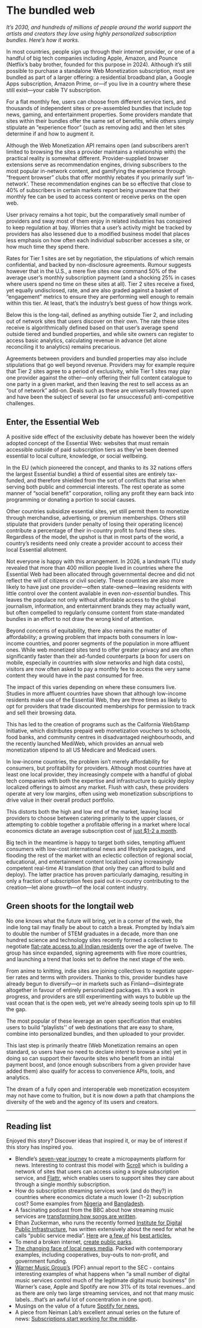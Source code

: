 # The bundled web

_It’s 2030, and hundreds of millions of people around the world support the artists and creators they love using highly personalized subscription bundles. Here’s how it works._

In most countries, people sign up through their internet provider, or one of a handful of big tech companies including Apple, Amazon, and Pounce (Netflix’s baby brother, founded for this purpose in 2024). Although it’s still possible to purchase a standalone Web Monetization subscription, most are bundled as part of a larger offering: a residential broadband plan, a Google Apps subscription, Amazon Prime, or—if you live in a country where these still exist—your cable TV subscription.

For a flat monthly fee, users can choose from different service tiers, and thousands of independent sites or pre-assembled bundles that include top news, gaming, and entertainment properties. Some providers mandate that sites within their bundles offer the same set of benefits, while others simply stipulate an “experience floor” (such as removing ads) and then let sites determine if and how to augment it.  

Although the Web Monetization API remains open (and subscribers aren’t limited to browsing the sites a provider maintains a relationship with) the practical reality is somewhat different. Provider-supplied browser extensions serve as recommendation engines, driving subscribers to the most popular in-network content, and gamifying the experience through “frequent browser” clubs that offer monthly rebates if you primarily surf ‘in-network’. These recommendation engines can be so effective that close to 40% of subscribers in certain markets report being unaware that their monthly fee can be used to access content or receive perks on the open web. 

User privacy remains a hot topic, but the comparatively small number of providers and sway most of them enjoy in related industries has conspired to keep regulation at bay. Worries that a user’s activity might be tracked by providers has also lessened due to a modified business model that places less emphasis on how often each individual subscriber accesses a site, or how much time they spend there. 

Rates for Tier 1 sites are set by negotiation, the stipulations of which remain confidential, and backed by non-disclosure agreements. Rumour suggests however that in the U.S., a mere five sites now command 50% of the average user’s monthly subscription payment (and a shocking 25% in cases where users spend no time on these sites at all). Tier 2 sites receive a fixed, yet equally undisclosed, rate, and are also graded against a basket of “engagement” metrics to ensure they are performing well enough to remain within this tier. At least, that’s the industry’s best guess of how things work. 

Below this is the long-tail, defined as anything outside Tier 2, and including out of network sites that users discover on their own. The rate these sites receive is algorithmically defined based on that user’s average spend outside tiered and bundled properties, and while site owners can register to access basic analytics, calculating revenue in advance (let alone reconciling it to analytics) remains precarious.

 

Agreements between providers and bundled properties may also include stipulations that go well beyond revenue. Providers may for example require that Tier 2 sites agree to a period of exclusivity, while Tier 1 sites may play one provider against the other—only offering their full content catalogue to one party in a given market, and then leaving the rest to sell access as an “out of network” add-on. Deals such as these are universally frowned upon and have been the subject of several (so far unsuccessful) anti-competitive challenges.

## Enter, the Essential Web

A positive side effect of the exclusivity debate has however been the widely adopted concept of the Essential Web: websites that must remain accessible outside of paid subscription tiers as they’ve been deemed essential to local culture, knowledge, or social wellbeing. 

In the EU (which pioneered the concept, and thanks to its 32 nations offers the largest Essential bundle) a third of essential sites are entirely tax-funded, and therefore shielded from the sort of conflicts that arise when serving both public and commercial interests. The rest operate as some manner of “social benefit” corporation, rolling any profit they earn back into programming or donating a portion to social causes. 

Other countries subsidize essential sites, yet still permit them to monetize through merchandise, advertising, or premium memberships. Others still stipulate that providers (under penalty of losing their operating licence) contribute a percentage of their in-country profit to fund these sites. Regardless of the model, the upshot is that in most parts of the world, a country’s residents need only create a provider account to access their local Essential allotment. 

Not everyone is happy with this arrangement. In 2026, a landmark ITU study revealed that more than 400 million people lived in countries where the Essential Web had been allocated through governmental decree and did not reflect the will of citizens or civil society. These countries are also more likely to have just one provider—often state-owned—leaving residents with little control over the content available in even _non-essential_ bundles. This leaves the populace not only without affordable access to the global journalism, information, and entertainment brands they may actually want, but often compelled to regularly consume content from state-mandated bundles in an effort to not draw the wrong kind of attention.

Beyond concerns of equitability, there also remains the matter of affordability; a growing problem that impacts both consumers in low-income countries, and poorer segments of the population in more affluent ones. While web monetized sites tend to offer greater privacy and are often significantly faster than their ad-funded counterparts (a boon for users on mobile, especially in countries with slow networks and high data costs), visitors are now often asked to pay a monthly fee to access the very same content they would have in the past consumed for free. 

The impact of this varies depending on where these consumers live. Studies in more affluent countries have shown that although low-income residents make use of the Essential Web, they are three times as likely to opt for providers that trade discounted memberships for permission to track and sell their browsing data. 

This has led to the creation of programs such as the California WebStamp Initiative, which distributes prepaid web monetization vouchers to schools, food banks, and community centres in disadvantaged neighbourhoods, and the recently launched MediWeb, which provides an annual web monetization stipend to all US Medicare and Medicaid users. 

In low-income countries, the problem isn’t merely affordability for consumers, but profitability for providers. Although most countries have at least one local provider, they increasingly compete with a handful of global tech companies with both the expertise and infrastructure to quickly deploy localized offerings to almost any market. Flush with cash, these providers operate at very low margins, often using web monetization subscriptions to drive value in their overall product portfolio. 

This distorts both the high and low end of the market, leaving local providers to choose between catering primarily to the upper classes, or attempting to cobble together a profitable offering in a market where local economics dictate an average subscription cost of [just $1-2 a month](https://restofworld.org/2020/how-bongo-took-streaming-to-the-masses/). 

Big tech in the meantime is happy to target both sides, tempting affluent consumers with low-cost international news and lifestyle packages, and flooding the rest of the market with an eclectic collection of regional social, educational, and entertainment content localized using increasingly competent real-time AI translation (that only they can afford to build and deploy). The latter practice has proven particularly damaging, resulting in only a fraction of subscription fees paid out in-country contributing to the creation—let alone growth—of the local content industry. 

## Green shoots for the longtail web

No one knows what the future will bring, yet in a corner of the web, the indie long tail may finally be about to catch a break. Prompted by India’s aim to double the number of STEM graduates in a decade, more than one hundred science and technology sites recently formed a collective to negotiate [flat-rate access to all Indian residents](https://www.nature.com/articles/d41586-020-02708-4) over the age of twelve. The group has since expanded, signing agreements with five more countries, and launching a trend that looks set to define the next stage of the web. 

From anime to knitting, indie sites are joining collectives to negotiate upper-tier rates and terms with providers. Thanks to this, provider bundles have already begun to diversify—or in markets such as Finland—disintegrate altogether in favour of entirely personalized packages. It’s a work in progress, and providers are still experimenting with ways to bubble up the vast ocean that is the open web, yet we’re already seeing tools spin up to fill the gap.

The most popular of these leverage an open specification that enables users to build “playlists'' of web destinations that are easy to share, combine into personalized bundles, and then uploaded to your provider. 

This last step is primarily theatre (Web Monetization remains an open standard, so users have no need to declare _intent_ to browse a site) yet in doing so can support their favourite sites who benefit from an initial payment boost, and (once enough subscribers from a given provider have added them) also qualify for access to convenience APIs, tools, and analytics. 

The dream of a fully open and interoperable web monetization ecosystem may not have come to fruition, but it is now down a path that champions the diversity of the web and the agency of its users and creators.

***

## Reading list

Enjoyed this story? Discover ideas that inspired it, or may be of interest if this story has inspired you.

*   Blendle’s [seven-year journey](https://www.niemanlab.org/2019/06/micropayments-for-news-pioneer-blendle-is-pivoting-from-micropayments/) to create a micropayments platform for news. Interesting to contrast this model with [Scroll](https://medium.com/the-idea/the-latest-scroll-aims-to-create-a-better-online-news-experience-february-3-2020-cb4e9bb5eb2d) which is building a network of sites that users can access using a single subscription service, and [Flattr](https://flattr.com), which enables users to support sites they care about through a single monthly subscription.
*   How do subscription streaming services work (and do they?) in countries where economics dictate a much lower ($1-$2) subscription cost? Some examples from [Nigeria](https://restofworld.org/2020/bringing-nollywood-to-the-world/) and [Bangladesh](https://restofworld.org/2020/how-bongo-took-streaming-to-the-masses/). 
*   A fascinating podcast from the BBC about how streaming music services are [transforming how songs are written](https://www.bbc.co.uk/programmes/p092r7l8).
*   Ethan Zuckerman, who runs the recently formed [Institute for Digital Public Infrastructure](https://publicinfrastructure.org), has written extensively about the need for what he calls “public service media”. [Here](https://knightcolumbia.org/content/the-case-for-digital-public-infrastructure) are [a few of](https://knightcolumbia.org/content/civic-logic-social-media-with-opinion-and-purpose) his [best articles.](https://knightcolumbia.org/content/what-if-social-media-worked-more-like-email) 
*   To mend a broken internet, [create public parks](https://www.wired.com/story/to-mend-a-broken-internet-create-online-parks/ ). 
*   [The changing face of local news media](https://medium.com/trust-media-and-democracy/5-business-models-for-local-news-to-watch-in-2020-82223d856896). Packed with contemporary examples, including cooperatives, buy-outs to non-profit, and government funding. 
*   [Warner Music Group’s](https://investors.wmg.com/static-files/2528a96d-16b3-4a61-91e6-2db600713266) (PDF) annual report to the SEC - contains interesting examples of what happens when “a small number of digital music services control much of the legitimate digital music business” (in Warner’s case, Apple and Spotify are now 31% of its total revenues…and as there are only two large streaming services, and not that many music labels…that’s an awful lot of concentration in one spot).
*   Musings on the value of a future [Spotify for news.](http://www.davidbauer.ch/2009/07/20/an-itunes-for-news-try-spotify-for-beyond-news/ ) 
*   A piece from Neiman Lab’s excellent annual series on the future of news: [Subscriptions start working for the middle](https://www.niemanlab.org/2020/12/subscriptions-start-working-for-the-middle/)**.**